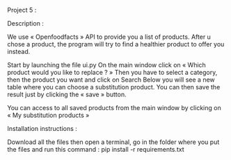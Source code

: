 ﻿Project 5 :

Description :

We use « Openfoodfacts » API to provide you a list of products. 
After u chose a product, the program will try to find a healthier product to offer you instead.

Start by launching the file ui.py
On the main window click on « Which product would you like to replace ? »
Then you have to select a category, then the product you want and click on Search
Below you will see a new table where you can choose a substitution product.
You can then save the result just by clicking the « save » button.

You can access to all saved products from the main window by clicking on « My substitution products »
 
Installation instructions :

Download all the files then open a terminal, go in the folder where you put the files and run this command :
pip install -r requirements.txt


